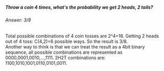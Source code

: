 <h5>Throw a coin 4 times, what's the probability we get 2 heads, 2 tails?</h5>

<h6>Answer: 3/8</h6>
<p>Total possible combinations of 4 coin tosses are 2^4=16. Getting 2 heads out of 4 toss: C(4,2)=6 possible ways. So the result is 3/8.<br/>
Another way to think is that we can treat the result as a 4bit binary sequence, all possible combinations are represented as 0000,0001,0010,...,1111. 2H2T combinations are: 1100,1010,1001,0110,0101,0011.

